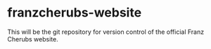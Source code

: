 # franzcherubs-website
This will be the git repository for version control of the official Franz Cherubs website.
